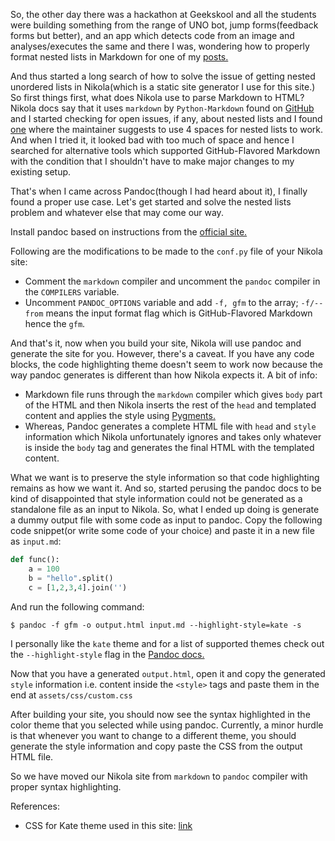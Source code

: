 <!--
.. title: Moving from Markdown to Pandoc in Nikola
.. slug: moving-from-markdown-to-pandoc-in-nikola
.. date: 2018-01-27 18:49:53 UTC+05:30
.. tags: markdown, pandoc, hacks, tutorial, nikola, haskell, python, kate, pygments
.. category: technical
.. link:
.. description: Steps to move from Markdown to Pandoc in Nikola
.. type: text
-->

So, the other day there was a hackathon at Geekskool and all the students were building something from the range of UNO bot, jump forms(feedback forms but better), and an app which detects code from an image and analyses/executes the same and there I was, wondering how to properly format nested lists in Markdown for one of my [posts.](../../blog/the-curious-case-of-matching-memory-locations-in-python/) <!-- TEASER_END -->

And thus started a long search of how to solve the issue of getting nested unordered lists in Nikola(which is a static site generator I use for this site.) So first things first, what does Nikola use to parse Markdown to HTML? Nikola docs say that it uses `markdown` by `Python-Markdown` found on [GitHub](https://github.com/Python-Markdown/markdown) and I started checking for open issues, if any, about nested lists and I found [one](https://github.com/Python-Markdown/markdown/issues/3) where the maintainer suggests to use 4 spaces for nested lists to work. And when I tried it, it looked bad with too much of space and hence I searched for alternative tools which supported GitHub-Flavored Markdown with the condition that I shouldn't have to make major changes to my existing setup.

That's when I came across Pandoc(though I had heard about it), I finally found a proper use case. Let's get started and solve the nested lists problem and whatever else that may come our way.

Install pandoc based on instructions from the [official site.](https://pandoc.org/installing.html)

Following are the modifications to be made to the `conf.py` file of your Nikola site:

* Comment the `markdown` compiler and uncomment the `pandoc` compiler in the `COMPILERS` variable.
* Uncomment `PANDOC_OPTIONS` variable and add `-f, gfm` to the array; `-f/--from` means the input format flag which is GitHub-Flavored Markdown hence the `gfm`.

And that's it, now when you build your site, Nikola will use pandoc and generate the site for you. However, there's a caveat. If you have any code blocks, the code highlighting theme doesn't seem to work now because the way pandoc generates is different than how Nikola expects it. A bit of info:

* Markdown file runs through the `markdown` compiler which gives `body` part of the HTML and then Nikola inserts the rest of the `head` and templated content and applies the style using [Pygments.](http://pygments.org/)
* Whereas, Pandoc generates a complete HTML file with `head` and `style` information which Nikola unfortunately ignores and takes only whatever is inside the `body` tag and generates the final HTML with the templated content.

What we want is to preserve the style information so that code highlighting remains as how we want it. And so, started perusing the pandoc docs to be kind of disappointed that style information could not be generated as a standalone file as an input to Nikola. So, what I ended up doing is generate a dummy output file with some code as input to pandoc. Copy the following code snippet(or write some code of your choice) and paste it in a new file as `input.md`:

``` python
def func():
    a = 100
    b = "hello".split()
    c = [1,2,3,4].join('')
```
And run the following command:

`$ pandoc -f gfm -o output.html input.md --highlight-style=kate -s`

I personally like the `kate` theme and for a list of supported themes check out the `--highlight-style` flag in the [Pandoc docs.](https://pandoc.org/MANUAL.html#general-writer-options)

Now that you have a generated `output.html`, open it and copy the generated `style` information i.e. content inside the `<style>` tags and paste them in the end at `assets/css/custom.css`

After building your site, you should now see the syntax highlighted in the color theme that you selected while using pandoc. Currently, a minor hurdle is that whenever you want to change to a different theme, you should generate the style information and copy paste the CSS from the output HTML file.

So we have moved our Nikola site from `markdown` to `pandoc` compiler with proper syntax highlighting.

References:
* CSS for Kate theme used in this site: [link](https://github.com/iAmMrinal0/iammrinal0.github.io/commit/20445519e447d4c0a04a5efc086fe1e6a9082a7f#diff-311a161192e4ffa168423a7a9943b548)
